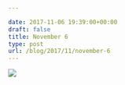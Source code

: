 ```yaml
---

date: 2017-11-06 19:39:00+00:00
draft: false
title: November 6
type: post
url: /blog/2017/11/november-6
---
```




  
![](/images/2017-11-06-201711november-6/IMG_2665.jpg)

  




 
   


